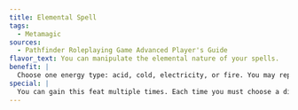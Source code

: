 ```yaml
---
title: Elemental Spell
tags:
  - Metamagic
sources:
  - Pathfinder Roleplaying Game Advanced Player's Guide
flavor_text: You can manipulate the elemental nature of your spells.
benefit: |
  Choose one energy type: acid, cold, electricity, or fire. You may replace a spell's normal damage with that energy type or split the spell's damage, so that half is of that energy type and half is of its normal type. An elemental spell uses up a spell slot one level higher than the spell's actual level.
special: |
  You can gain this feat multiple times. Each time you must choose a different energy type.
---
```


